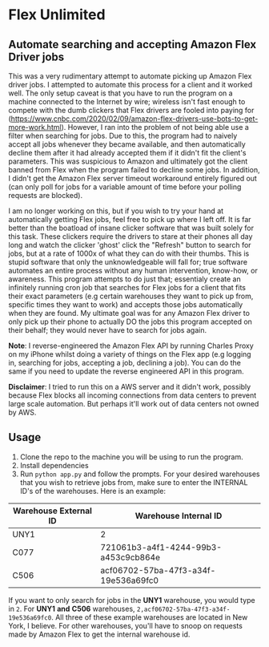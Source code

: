 # Flex Unlimited #
## Automate searching and accepting Amazon Flex Driver jobs ##

This was a very rudimentary attempt to automate picking up Amazon Flex driver jobs. I attempted to automate this process for a client and it worked well. The only setup caveat is that you have to run the program on a machine connected to the Internet by wire; wireless isn't fast enough to compete with the dumb clickers that Flex drivers are fooled into paying for (https://www.cnbc.com/2020/02/09/amazon-flex-drivers-use-bots-to-get-more-work.html). However, I ran into the problem of not being able use a filter when searching for jobs. Due to this, the program had to naively accept all jobs whenever they became available, and then automatically decline them after it had already accepted them if it didn't fit the client's parameters. This was suspicious to Amazon and ultimately got the client banned from Flex when the program failed to decline some jobs. In addition, I didn't get the Amazon Flex server timeout workaround entirely figured out (can only poll for jobs for a variable amount of time before your polling requests are blocked).

I am no longer working on this, but if you wish to try your hand at automatically getting Flex jobs, feel free to pick up where I left off. It is far better than the boatload of insane clicker software that was built solely for this task.
These clickers require the drivers to stare at their phones all day long and watch the clicker 'ghost' click the "Refresh" button to search for jobs, but at a rate of 1000x of what they can do with their thumbs. This is stupid software that only the unknowledgeable will fall for; true software automates an entire process without any human intervention, know-how, or awareness. This program attempts to do just that; essentialy create an infinitely running cron job that searches for Flex jobs for a client that fits their exact parameters (e.g certain warehouses they want to pick up from, specific times they want to work) and accepts those jobs automatically when they are found. My ultimate goal was for any Amazon Flex driver to only pick up their phone to actually DO the jobs this program accepted on their behalf; they would never have to search for jobs again. 

**Note**: I reverse-engineered the Amazon Flex API by running Charles Proxy on my iPhone whilst doing a variety of things on the Flex app (e.g logging in, searching for jobs, accepting a job, declining a job). You can do the same if you need to update the reverse engineered API in this program.

**Disclaimer**: I tried to run this on a AWS server and it didn't work, possibly because Flex blocks all incoming connections from data centers to prevent large scale automation. But perhaps it'll work out of data centers not owned by AWS. 

## Usage ##

1. Clone the repo to the machine you will be using to run the program.
2. Install dependencies
3. Run `python app.py` and follow the prompts. For your desired warehouses that you wish to retrieve jobs from, make sure to enter the INTERNAL ID's of the warehouses. Here is an example:


| Warehouse External ID | Warehouse Internal ID |
| --------------------- | ---------------------- |
|  UNY1 | 2 |
| C077| 721061b3-a4f1-4244-99b3-a453c9cb864e|
| C506| acf06702-57ba-47f3-a34f-19e536a69fc0|


If you want to only search for jobs in the **UNY1** warehouse, you would type in `2`. For **UNY1** **and** **C506** warehouses, `2,acf06702-57ba-47f3-a34f-19e536a69fc0`. All three of these example warehouses are located in New York, I believe. For other warehouses, you'll have to snoop on requests made by Amazon Flex to get the internal warehouse id.

